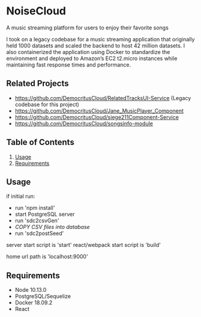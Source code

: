 # NoiseCloud

A music streaming platform for users to enjoy their favorite songs

I took on a legacy codebase for a music streaming application that originally held 1000 datasets and scaled the backend to host 42 million datasets. I also containerized the application using Docker to standardize the environment and deployed to Amazon’s EC2 t2.micro instances while maintaining fast response times and performance.

## Related Projects
  
  - https://github.com/DemocritusCloud/RelatedTracksUI-Service (Legacy codebase for this project)
  - https://github.com/DemocritusCloud/Jane_MusicPlayer_Component
  - https://github.com/DemocritusCloud/siege211Component-Service
  - https://github.com/DemocritusCloud/songsinfo-module

## Table of Contents

1. [Usage](#Usage)
1. [Requirements](#requirements)

## Usage

if initial run:

  - run 'npm install'
  - start PostgreSQL server
  - run 'sdc2csvGen'
  - *COPY CSV files into database*
  - run 'sdc2postSeed'

server start script is 'start'
react/webpack start script is 'build'

home url path is 'localhost:9000'

## Requirements

- Node 10.13.0
- PostgreSQL/Sequelize
- Docker 18.09.2
- React

